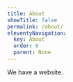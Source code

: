 ```yaml
---
title: About
showTitle: false
permalink: /about/
eleventyNavigation:
  key: About
  order: 0
  parent: None
---
```

We have a website.